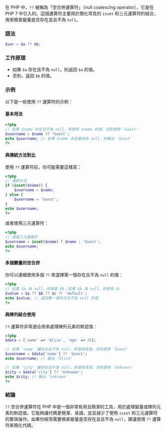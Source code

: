 在 PHP 中，`??` 被稱為「空合併運算符」（null coalescing operator），它是在 PHP 7 中引入的。這個運算符主要用於簡化常見的 `isset` 和三元運算符的組合，用來檢查變量是否存在並且不為 `null`。

### 語法

```php
$var = $a ?? $b;
```

### 工作原理

- 如果 `$a` 存在且不為 `null`，則返回 `$a` 的值。
- 否則，返回 `$b` 的值。

### 示例

以下是一些使用 `??` 運算符的示例：

#### 基本用法

```php
<?php
// 如果 $name 存在且不為 null，則使用 $name 的值，否則使用 'Guest'
$username = $name ?? 'Guest';
echo $username; // 如果 $name 未定義或為 null，則輸出 'Guest'
?>
```

#### 與傳統方法對比

使用 `??` 運算符前，你可能需要這樣寫：

```php
<?php
// 傳統方法
if (isset($name)) {
    $username = $name;
} else {
    $username = 'Guest';
}
echo $username;
?>
```

或者使用三元運算符：

```php
<?php
// 使用三元運算符
$username = isset($name) ? $name : 'Guest';
echo $username;
?>
```

#### 多個變量的空合併

你可以連續使用多個 `??` 來選擇第一個存在且不為 `null` 的值：

```php
<?php
// 如果 $a 為 null，則檢查 $b；如果 $b 為 null，則使用 $c
$value = $a ?? $b ?? $c ?? 'default';
echo $value; // 返回第一個存在且不為 null 的值
?>
```

#### 與陣列結合使用

`??` 運算符非常適合用來處理陣列元素的默認值：

```php
<?php
$data = ['name' => 'Alice', 'age' => 25];

// 如果 'name' 鍵存在且不為 null，則使用其值，否則使用 'Guest'
$username = $data['name'] ?? 'Guest';
echo $username; // 輸出 'Alice'

// 如果 'city' 鍵存在且不為 null，則使用其值，否則使用 'Unknown'
$city = $data['city'] ?? 'Unknown';
echo $city; // 輸出 'Unknown'
?>
```

### 結論

`??` 空合併運算符在 PHP 中是一個非常有用且簡潔的工具，用於處理變量或陣列元素的默認值。它能夠讓代碼更簡潔、易讀，並且減少了使用 `isset` 和三元運算符的繁瑣操作。如果你經常需要檢查變量是否存在並且不為 `null`，建議使用 `??` 運算符來簡化代碼。
